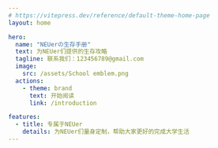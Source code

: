 ```yaml
---
# https://vitepress.dev/reference/default-theme-home-page
layout: home

hero:
  name: "NEUerの生存手册"
  text: 为NEUer们提供的生存攻略
  tagline: 联系我们：123456789@gmail.com
  image:
    src: /assets/School emblem.png
  actions:
    - theme: brand
      text: 开始阅读
      link: /introduction

features:
  - title: 专属于NEUer
    details: 为NEUer们量身定制，帮助大家更好的完成大学生活
---
```

